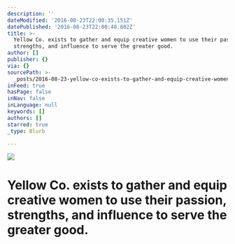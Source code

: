 ```yaml
---
description: ''
dateModified: '2016-08-23T22:00:35.151Z'
datePublished: '2016-08-23T22:00:40.802Z'
title: >-
  Yellow Co. exists to gather and equip creative women to use their passion,
  strengths, and influence to serve the greater good.
author: []
publisher: {}
via: {}
sourcePath: >-
  _posts/2016-08-23-yellow-co-exists-to-gather-and-equip-creative-women-to-use.md
inFeed: true
hasPage: false
inNav: false
inLanguage: null
keywords: []
authors: []
starred: true
_type: Blurb

---
```

![](https://the-grid-user-content.s3-us-west-2.amazonaws.com/2a5e0a70-a367-4657-aa71-5ebcddb2af6a.jpg)

# Yellow Co. exists to gather and equip creative women to use their passion, strengths, and influence to serve the greater good.